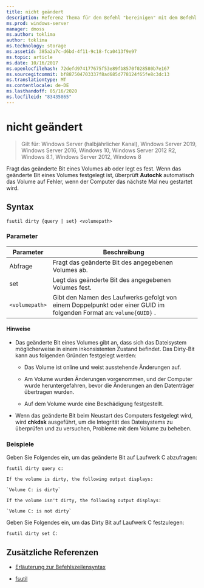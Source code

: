 ```yaml
---
title: nicht geändert
description: Referenz Thema für den Befehl "bereinigen" mit dem Befehl "", der das geänderte Bit eines Volumes abfragt oder festlegt.
ms.prod: windows-server
manager: dmoss
ms.author: toklima
author: toklima
ms.technology: storage
ms.assetid: 385a2a7c-d6bd-4f11-9c18-fca0413f9e97
ms.topic: article
ms.date: 10/16/2017
ms.openlocfilehash: 72defd974177675f53e89fb8570f028580b7e167
ms.sourcegitcommit: bf887504703337f8ad685d778124f65fe8c3dc13
ms.translationtype: MT
ms.contentlocale: de-DE
ms.lasthandoff: 05/16/2020
ms.locfileid: "83435865"
---
```

# <a name="fsutil-dirty"></a>nicht geändert

> Gilt für: Windows Server (halbjährlicher Kanal), Windows Server 2019, Windows Server 2016, Windows 10, Windows Server 2012 R2, Windows 8.1, Windows Server 2012, Windows 8

Fragt das geänderte Bit eines Volumes ab oder legt es fest. Wenn das geänderte Bit eines Volumes festgelegt ist, überprüft **Autochk** automatisch das Volume auf Fehler, wenn der Computer das nächste Mal neu gestartet wird.

## <a name="syntax"></a>Syntax

```
fsutil dirty {query | set} <volumepath>
```

### <a name="parameters"></a>Parameter

| Parameter | Beschreibung |
| --------- | ----------- |
| Abfrage | Fragt das geänderte Bit des angegebenen Volumes ab. |
| set | Legt das geänderte Bit des angegebenen Volumes fest. |
| `<volumepath>` | Gibt den Namen des Laufwerks gefolgt von einem Doppelpunkt oder einer GUID im folgenden Format an: `volume{GUID}` . |

#### <a name="remarks"></a>Hinweise

- Das geänderte Bit eines Volumes gibt an, dass sich das Dateisystem möglicherweise in einem inkonsistenten Zustand befindet. Das Dirty-Bit kann aus folgenden Gründen festgelegt werden:

    - Das Volume ist online und weist ausstehende Änderungen auf.

    - Am Volume wurden Änderungen vorgenommen, und der Computer wurde heruntergefahren, bevor die Änderungen an den Datenträger übertragen wurden.

    - Auf dem Volume wurde eine Beschädigung festgestellt.

- Wenn das geänderte Bit beim Neustart des Computers festgelegt wird, wird **chkdsk** ausgeführt, um die Integrität des Dateisystems zu überprüfen und zu versuchen, Probleme mit dem Volume zu beheben.

### <a name="examples"></a>Beispiele

Geben Sie Folgendes ein, um das geänderte Bit auf Laufwerk C abzufragen:

```
fsutil dirty query c:
```

    If the volume is dirty, the following output displays:

    `Volume C: is dirty`

    If the volume isn't dirty, the following output displays:

    `Volume C: is not dirty`

Geben Sie Folgendes ein, um das Dirty Bit auf Laufwerk C festzulegen:

```
fsutil dirty set C:
```

## <a name="additional-references"></a>Zusätzliche Referenzen

- [Erläuterung zur Befehlszeilensyntax](command-line-syntax-key.md)

- [fsutil](fsutil.md)
